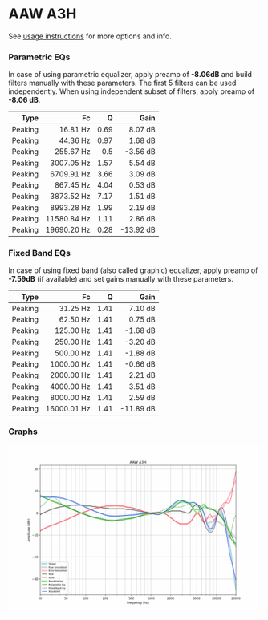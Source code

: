 # AAW A3H
See [usage instructions](https://github.com/jaakkopasanen/AutoEq#usage) for more options and info.

### Parametric EQs
In case of using parametric equalizer, apply preamp of **-8.06dB** and build filters manually
with these parameters. The first 5 filters can be used independently.
When using independent subset of filters, apply preamp of **-8.06 dB**.

| Type    | Fc          |    Q | Gain      |
|--------:|------------:|-----:|----------:|
| Peaking | 16.81 Hz    | 0.69 | 8.07 dB   |
| Peaking | 44.36 Hz    | 0.97 | 1.68 dB   |
| Peaking | 255.67 Hz   | 0.5  | -3.56 dB  |
| Peaking | 3007.05 Hz  | 1.57 | 5.54 dB   |
| Peaking | 6709.91 Hz  | 3.66 | 3.09 dB   |
| Peaking | 867.45 Hz   | 4.04 | 0.53 dB   |
| Peaking | 3873.52 Hz  | 7.17 | 1.51 dB   |
| Peaking | 8993.28 Hz  | 1.99 | 2.19 dB   |
| Peaking | 11580.84 Hz | 1.11 | 2.86 dB   |
| Peaking | 19690.20 Hz | 0.28 | -13.92 dB |

### Fixed Band EQs
In case of using fixed band (also called graphic) equalizer, apply preamp of **-7.59dB**
(if available) and set gains manually with these parameters.

| Type    | Fc          |    Q | Gain      |
|--------:|------------:|-----:|----------:|
| Peaking | 31.25 Hz    | 1.41 | 7.10 dB   |
| Peaking | 62.50 Hz    | 1.41 | 0.75 dB   |
| Peaking | 125.00 Hz   | 1.41 | -1.68 dB  |
| Peaking | 250.00 Hz   | 1.41 | -3.20 dB  |
| Peaking | 500.00 Hz   | 1.41 | -1.88 dB  |
| Peaking | 1000.00 Hz  | 1.41 | -0.66 dB  |
| Peaking | 2000.00 Hz  | 1.41 | 2.21 dB   |
| Peaking | 4000.00 Hz  | 1.41 | 3.51 dB   |
| Peaking | 8000.00 Hz  | 1.41 | 2.59 dB   |
| Peaking | 16000.01 Hz | 1.41 | -11.89 dB |

### Graphs
![](./AAW%20A3H.png)